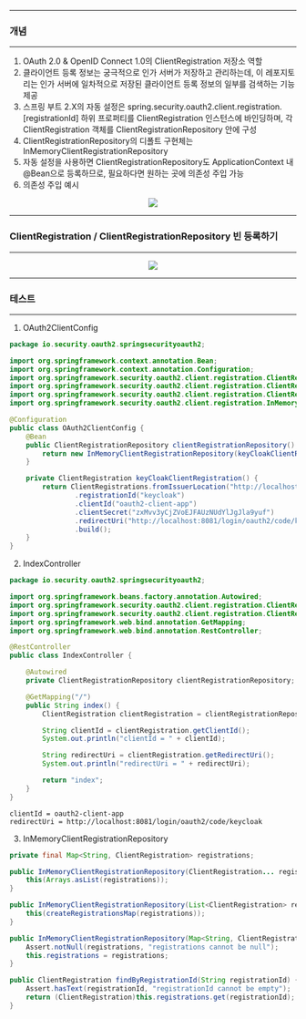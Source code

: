 -----
### 개념
-----
1. OAuth 2.0 & OpenID Connect 1.0의 ClientRegistration 저장소 역할
2. 클라이언트 등록 정보는 궁극적으로 인가 서버가 저장하고 관리하는데, 이 레포지토리는 인가 서버에 일차적으로 저장된 클라이언트 등록 정보의 일부를 검색하는 기능 제공
3. 스프링 부트 2.X의 자동 설정은 spring.security.oauth2.client.registration.[registrationId] 하위 프로퍼티를 ClientRegistration 인스턴스에 바인딩하며, 각 ClientRegistration 객체를 ClientRegistrationRepository 안에 구성
4. ClientRegistrationRepository의 디폴트 구현체는 InMemoryClientRegistrationRepository
5. 자동 설정을 사용하면 ClientRegistrationRepository도 ApplicationContext 내 @Bean으로 등록하므로, 필요하다면 원하는 곳에 의존성 주입 가능
6. 의존성 주입 예시
<div align="center">
<img src="https://github.com/user-attachments/assets/f56b4e93-51f3-4419-bfda-a089c324e4a5">
</div>

-----
### ClientRegistration / ClientRegistrationRepository 빈 등록하기
-----
<div align="center">
<img src="https://github.com/user-attachments/assets/0000403b-8cdc-473f-98bf-624288e74c10">
</div>

-----
### 테스트
-----
1. OAuth2ClientConfig
```java
package io.security.oauth2.springsecurityoauth2;

import org.springframework.context.annotation.Bean;
import org.springframework.context.annotation.Configuration;
import org.springframework.security.oauth2.client.registration.ClientRegistration;
import org.springframework.security.oauth2.client.registration.ClientRegistrationRepository;
import org.springframework.security.oauth2.client.registration.ClientRegistrations;
import org.springframework.security.oauth2.client.registration.InMemoryClientRegistrationRepository;

@Configuration
public class OAuth2ClientConfig {
    @Bean
    public ClientRegistrationRepository clientRegistrationRepository() {
        return new InMemoryClientRegistrationRepository(keyCloakClientRegistration());
    }

    private ClientRegistration keyCloakClientRegistration() {
        return ClientRegistrations.fromIssuerLocation("http://localhost:8080/realms/oauth2")
                .registrationId("keycloak")
                .clientId("oauth2-client-app")
                .clientSecret("zxMvv3yCjZVoEJFAUzNUdYlJgJla9yuf")
                .redirectUri("http://localhost:8081/login/oauth2/code/keycloak")
                .build();
    }
}
```

2. IndexController
```java
package io.security.oauth2.springsecurityoauth2;

import org.springframework.beans.factory.annotation.Autowired;
import org.springframework.security.oauth2.client.registration.ClientRegistration;
import org.springframework.security.oauth2.client.registration.ClientRegistrationRepository;
import org.springframework.web.bind.annotation.GetMapping;
import org.springframework.web.bind.annotation.RestController;

@RestController
public class IndexController {

    @Autowired
    private ClientRegistrationRepository clientRegistrationRepository; // InMemoryClientRegistrationRepository

    @GetMapping("/")
    public String index() {
        ClientRegistration clientRegistration = clientRegistrationRepository.findByRegistrationId("keycloak");

        String clientId = clientRegistration.getClientId();
        System.out.println("clientId = " + clientId);

        String redirectUri = clientRegistration.getRedirectUri();
        System.out.println("redirectUri = " + redirectUri);

        return "index";
    }
}
```

```
clientId = oauth2-client-app
redirectUri = http://localhost:8081/login/oauth2/code/keycloak
```

3. InMemoryClientRegistrationRepository
```java
private final Map<String, ClientRegistration> registrations;

public InMemoryClientRegistrationRepository(ClientRegistration... registrations) {
    this(Arrays.asList(registrations));
}

public InMemoryClientRegistrationRepository(List<ClientRegistration> registrations) {
    this(createRegistrationsMap(registrations));
}

public InMemoryClientRegistrationRepository(Map<String, ClientRegistration> registrations) {
    Assert.notNull(registrations, "registrations cannot be null");
    this.registrations = registrations;
}

public ClientRegistration findByRegistrationId(String registrationId) {
    Assert.hasText(registrationId, "registrationId cannot be empty");
    return (ClientRegistration)this.registrations.get(registrationId); // registrationId에 해당하는 ClientRegistration 반환
}
```
